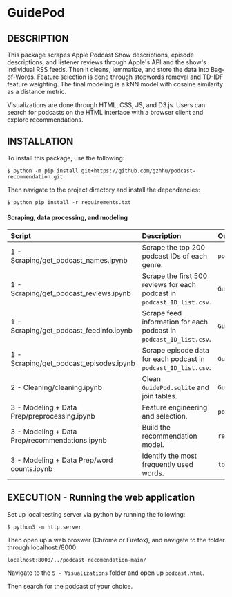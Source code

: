 # GuidePod

## DESCRIPTION

This package scrapes Apple Podcast Show descriptions, episode descriptions, and listener reviews through Apple's API and the show's individual RSS feeds. Then it cleans, lemmatize, and store the data into Bag-of-Words. Feature selection is done through stopwords removal and TD-IDF feature weighting. The final modeling is a kNN model with cosaine similarity as a distance metric.

Visualizations are done through HTML, CSS, JS, and D3.js. Users can search for podcasts on the HTML interface with a browser client and explore recommendations.

## INSTALLATION

To install this package, use the following:

`$ python -m pip install git+https://github.com/gzhhu/podcast-recommendation.git`

Then navigate to the project directory and install the dependencies: 

`$ python pip install -r requirements.txt `

#### Scraping, data processing, and modeling

Script | Description | Output
:----- | :---- | :------
1 - Scraping/get_podcast_names.ipynb   | Scrape the top 200 podcast IDs of each genre. | `podcast_ID_list.csv`
1 - Scraping/get_podcast_reviews.ipynb   | Scrape the first 500 reviews for each podcast in `podcast_ID_list.csv`. | `GuidePod.sqlite`
1 - Scraping/get_podcast_feedinfo.ipynb   | Scrape feed information for each podcast in `podcast_ID_list.csv`. | `GuidePod.sqlite`
1 - Scraping/get_podcast_episodes.ipynb   | Scrape episode data for each podcast in `podcast_ID_list.csv`. | `GuidePod.sqlite`
2 - Cleaning/cleaning.ipynb   | Clean `GuidePod.sqlite` and join tables. | `GuidePod_clean.sqlite`
3 - Modeling + Data Prep/preprocessing.ipynb   | Feature engineering and selection. | `podcast.csv`
3 - Modeling + Data Prep/recommendations.ipynb   | Build the recommendation model. | `recommendations_top10.json`
3 - Modeling + Data Prep/word counts.ipynb   | Identify the most frequently used words. | `top100_words.json`

## EXECUTION - Running the web application

Set up local testing server via python by running the following:

`$ python3 -m http.server`

Then open up a web broswer (Chrome or Firefox), and navigate to the folder through localhost:/8000:

`localhost:8000/../podcast-recomendation-main/`

Navigate to the `5 - Visualizations` folder and open up `podcast.html`.

Then search for the podcast of your choice.
